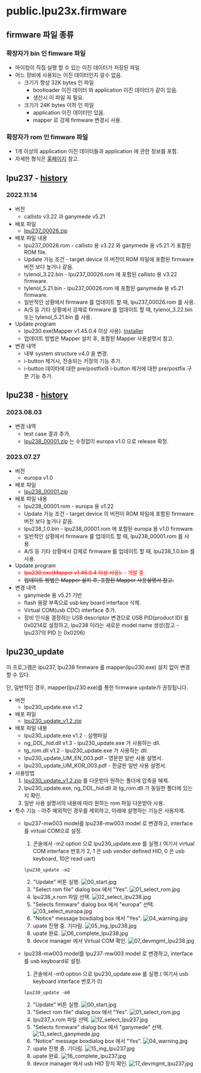 # public.lpu23x.firmware

## firmware 파일 종류
### 확장자가 bin 인 fimware 파일
* 마이컴이 직접 실행 할 수 있는 이진 데이터가 저장된 파일.
* 어느 장비에 사용되는 이진 데이터인지 알수 없음.
  * 크기가 항상 32K bytes 인 파일 
    * bootloader 이진 데이터 와 application 이진 데이터가 같이 있음.
    * 생산시 이 파일 꼭 필요.
  * 크기가 24K bytes 이하 인 파일
    * application 이진 데이터만 있음.
    * mapper 로 강제 firmware 변경시 사용.
### 확장자가 rom 인 fimware 파일
* 1개 이상의 application 이진 데이터들과 application 에 관한 정보를 포함.
* 자세한 형식은 [홈페이지](https://blog.naver.com/elpusk/222897017053) 참고. 

## lpu237 - [history](./doc/history_lpu237.md)
### 2022.11.14
* 버전
  * callisto v3.22 과  ganymede v5.21
* 배포 파일
  * [lpu237_00026.zip](./lpu237/lpu237_00026.zip)
* 배포 파일 내용
  * lpu237_00026.rom - callisto 용 v3.22 와 ganymede 용 v5.21 가 포함된 ROM file.
  * Update 가능 조건 - target device 의 버전이 ROM 파일에 포함된 firmware 버전 보다 높거나 같음.
  * tylenol_3.22.bin - lpu237_00026.rom 에 포함된 callisto 용 v3.22 firmware.
  * tylenol_5.21.bin - lpu237_00026.rom 에 포함된 ganymede 용 v5.21 firmware.
  * 일반적인 상황에서 firmware 를 업데이트 할 때, lpu237_00026.rom 를 사용.
  * A/S 등 기타 상황에서 강제로 firmware 를 업데이트 할 때, tylenol_3.22.bin 또는 tylenol_5.21.bin 를 사용.
* Update program
  * lpu230.exe(Mapper v1.45.0.4 이상 사용). [Installer](https://github.com/elpusk/public.lpu237.software)
  * 업데이트 방법은 Mapper 설치 후, 포함된 Mapper 사용설명서 참고. 
* 변경 내역
  * 내부 system structure v4.0 을 변경.
  * i-button 제거시, 전송되는 키정의 기능 추가.
  * i-button 데이타에 대한 pre/postfix와 i-button 제거에 대한 pre/postfix 구분 기능 추가.

## lpu238 - [history](./doc/history_lpu238.md)
### 2023.08.03
* 변경 내역
  * test case 결과 추가.
  * [lpu238_00001.zip](./lpu238/lpu238_rom00001.zip) 는 수정없이 europa v1.0 으로 release 확정.
### 2023.07.27
* 버전
  * europa v1.0
* 배포 파일
  * [lpu238_00001.zip](./lpu238/lpu238_rom00001.zip)
* 배포 파일 내용
  * lpu238_00001.rom - europa 용 v1.22
  * Update 가능 조건 - target device 의 버전이 ROM 파일에 포함된 firmware 버전 보다 높거나 같음.
  * lpu238_1.0.bin - lpu238_00001.rom 에 포함된 europa 용 v1.0 firmware.
  * 일반적인 상황에서 firmware 를 업데이트 할 때, lpu238_00001.rom 를 사용.
  * A/S 등 기타 상황에서 강제로 firmware 를 업데이트 할 때, lpu238_1.0.bin 를 사용.
* Update program
  * <span style="color:red;">~~lpu230.exe(Mapper v1.46.0.4 이상 사용).~~ - 개발 중.</span>
  * ~~업데이트 방법은 Mapper 설치 후, 포함된 Mapper 사용설명서 참고.~~
* 변경 내역
  * ganymede 용 v5.21 기반
  * flash 용량 부족으로 usb key board interface 삭제.
  * Virtual COM(usb CDC) interface 추가.
  * 장비 인식을 결정하는 USB descriptor 변경으로 USB PID(product ID) 를 0x0214로 설정하고, lpu238 이라는 새로운 model name 생성(참고 - lpu237의 PID 는 0x0206)


## lpu230_update
이 프로그램은 lpu237, lpu238 firmware 를 mapper(lpu230.exe) 설치 없이 변경 할 수 있다.

단, 일반적인 경우, mapper(lpu230.exe)를 통한 firmware update가 권장됩니다.

* 버전
  * lpu230_update.exe v1.2
* 배포 파일
  * [lpu230_update_v1.2.zip](./lpu230_update/lpu230_update_v1.2.zip)
* 배포 파일 내용
  * lpu230_update.exe v1.2 - 실행파일
  * ng_DDL_hid.dll v1.3 - lpu230_update.exe 가 사용하는 dll.
  * tg_rom.dll v1.2 - lpu230_update.exe 가 사용하는 dll.
  * lpu230_update_UM_EN_003.pdf - 영문판 일반 사용 설명서.
  * lpu230_update_UM_KOR_003.pdf - 한글판 일반 사용 설명서.
* 사용방법
  1. [lpu230_update_v1.2.zip](./lpu230_update/lpu230_update_v1.2.zip) 를 다운받아 원하는 폴더에 압축을 해제.
  2. lpu230_update.exe, ng_DDL_hid.dll 과 tg_rom.dll 가 동일한 폴더에 있는지 확인.
  3. 일반 사용 설명서의 내용에 따라 원하는 rom 파일 다운받아 사용.
* 특수 기능 - 아주 예외적인 경우를 제외하고, 아래에 설명하는 기능은 사용자제.
  * lpu237-mw003 model를 lpu238-mw003 model 로 변경하고, interface를 virtual COM으로 설정.
    1. 콘솔에서 -m2 option 으로 lpu230_update.exe 를 실행.( 여기서 virtual COM interface 번호가 2, 1 은 usb vendor defined HID, 0 은 usb keyboard, 10은 read uart)
    ``` 
    lpu230_update -m2 
    ```
    2. "Update" 버튼 실행.
    ![00_start.jpg](./img/00_start.jpg)
    3. "Select rom file" dialog box 에서 "Yes".
    ![01_select_rom.jpg](./img/01_select_rom.jpg)
    4. lpu238_x.rom 파일 선택.
    ![02_select_lpu238.jpg](./img/02_select_lpu238.jpg)
    5. "Selects firmware" dialog box 에서 "europa" 선택.
    ![03_select_europa.jpg](./img/03_select_europa.jpg)
    6. "Notice" message boxdialog box 에서 "Yes".
    ![04_warning.jpg](./img/04_warning.jpg)
    7. upate 진행 중. 기다림.
    ![05_ing_lpu238.jpg](./img/05_ing_lpu238.jpg)
    8. upate 완료.
    ![06_complete_lpu238.jpg](./img/06_complete_lpu238.jpg)
    8. devce manager 에서 Virtual COM 확인.
    ![07_devmgmt_lpu238.jpg](./img/07_devmgmt_lpu238.jpg)


  * lpu238-mw003 model를 lpu237-mw003 model 로 변경하고, interface를 usb keyboard로 설정.
    1. 콘솔에서 -m0 option 으로 lpu230_update.exe 를 실행.( 여기서 usb keyboard interface 번호가 0)
    ``` 
    lpu230_update -m0 
    ```
    2. "Update" 버튼 실행.
    ![00_start.jpg](./img/00_start.jpg)
    3. "Select rom file" dialog box 에서 "Yes".
    ![01_select_rom.jpg](./img/01_select_rom.jpg)
    4. lpu237_x.rom 파일 선택.
    ![12_select_lpu237.jpg](./img/12_select_lpu237.jpg)
    5. "Selects firmware" dialog box 에서 "ganymede" 선택.
    ![13_select_ganymede.jpg](./img/13_select_ganymede.jpg)
    6. "Notice" message boxdialog box 에서 "Yes".
    ![04_warning.jpg](./img/04_warning.jpg)
    7. upate 진행 중. 기다림.
    ![15_ing_lpu237.jpg](./img/15_ing_lpu237.jpg)
    8. upate 완료.
    ![16_complete_lpu237.jpg](./img/16_complete_lpu237.jpg)
    8. devce manager 에서 usb HID 장치 확인.
    ![17_devmgmt_lpu237.jpg](./img/17_devmgmt_lpu237.jpg)

    